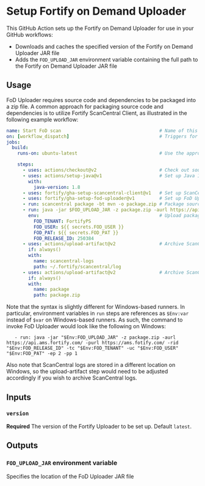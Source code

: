 # Setup Fortify on Demand Uploader

This GitHub Action sets up the Fortify on Demand Uploader for use in your GitHub workflows:
* Downloads and caches the specified version of the Fortify on Demand Uploader JAR file
* Adds the `FOD_UPLOAD_JAR` environment variable containing the full path to the Fortify on Demand Uploader JAR file

## Usage

FoD Uploader requires source code and dependencies to be packaged into a zip file. A common approach for 
packaging source code and dependencies is to utilize Fortify ScanCentral Client, as illustrated in the
following example workflow:

```yaml
name: Start FoD scan                                    # Name of this workflow
on: [workflow_dispatch]                                 # Triggers for this workflow; we choose to invoke manually
jobs:                                                  
  build:
    runs-on: ubuntu-latest                              # Use the appropriate runner for building your source code

    steps:
      - uses: actions/checkout@v2                       # Check out source code
      - uses: actions/setup-java@v1                     # Set up Java 1.8; required by ScanCentral Client and FoD Uploader
        with:
          java-version: 1.8
      - uses: fortify/gha-setup-scancentral-client@v1   # Set up ScanCentral Client and add to system path
      - uses: fortify/gha-setup-fod-uploader@v1         # Set up FoD Uploader, set FOD_UPLOAD_JAR variable
      - run: scancentral package -bt mvn -o package.zip # Package source code using ScanCentral Client
      - run: java -jar $FOD_UPLOAD_JAR -z package.zip -aurl https://api.ams.fortify.com/ -purl https://ams.fotify.com/ -rid "$FOD_RELEASE_ID" -tc "$FOD_TENANT" -uc "$FOD_USER" "$FOD_PAT" -ep 2 -pp 1
        env:                                            # Upload package to FoD for scanning
          FOD_TENANT: FortifyPS  
          FOD_USER: ${{ secrets.FOD_USER }}
          FOD_PAT: ${{ secrets.FOD_PAT }}
          FOD_RELEASE_ID: 250384  
      - uses: actions/upload-artifact@v2                # Archive ScanCentral logs for debugging purposes
        if: always()
        with:
          name: scancentral-logs
          path: ~/.fortify/scancentral/log
      - uses: actions/upload-artifact@v2                # Archive ScanCentral package for debugging purposes
        if: always()
        with:
          name: package
          path: package.zip
```

Note that the syntax is slightly different for Windows-based runners. In particular, environment variables 
in `run` steps are references as `$Env:var` instead of `$var` on Windows-based runners. As such, the command 
to invoke FoD Uploader would look like the following on Windows:

```
   - run: java -jar "$Env:FOD_UPLOAD_JAR" -z package.zip -aurl https://api.ams.fortify.com/ -purl https://ams.fotify.com/ -rid "$Env:FOD_RELEASE_ID" -tc "$Env:FOD_TENANT" -uc "$Env:FOD_USER" "$Env:FOD_PAT" -ep 2 -pp 1
```

Also note that ScanCentral logs are stored in a different location on Windows, so the upload-artifact step
would need to be adjusted accordingly if you wish to archive ScanCentral logs.

## Inputs

### `version`
**Required** The version of the Fortify Uploader to be set up. Default `latest`.

## Outputs

### `FOD_UPLOAD_JAR` environment variable
Specifies the location of the FoD Uploader JAR file
